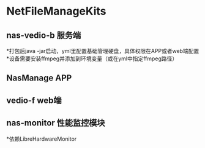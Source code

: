 # NetFileManageKits
## nas-vedio-b 服务端
*打包后java -jar启动，yml里配置基础管理硬盘，具体权限在APP或者web端配置
*设备需要安装ffmpeg并添加到环境变量（或在yml中指定ffmpeg路径）
## NasManage APP
## vedio-f web端
## nas-monitor 性能监控模块
*依赖LibreHardwareMonitor
